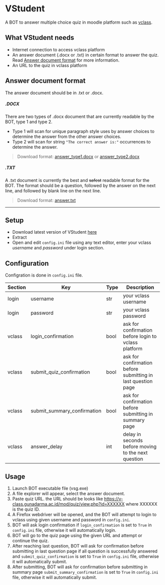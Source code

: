 # VStudent
A BOT to answer multiple choice quiz in moodle platform such as [vclass](https://v-class.gunadarma.ac.id).

## What VStudent needs
* Internet connection to access vclass platform
* An answer document (.docx or .txt) in certain format to answer the quiz. Read [Answer document format](#answer-document-format) for more information.
* An URL to the quiz in vclass platform

## Answer document format
The answer document should be in .txt or .docx.
##### .DOCX
There are two types of .docx document that are currently readable by the BOT, type 1 and type 2.
* Type 1 will scan for unique paragraph style uses by answer choices to determine the answer from the other answer choices.
* Type 2 will scan for string `"The correct answer is:"` occurrences to determine the answer.

> Download format: [answer_type1.docx](https://docs.google.com/document/d/1-GwvMs6aSkNMY6Z2COR7HGlMhGBZqU2j/edit?usp=sharing&ouid=106238154602768730311&rtpof=true&sd=true) or [answer_type2.docx](https://docs.google.com/document/d/120Jpxo3lEEIkZEN2SIiSlxXh1xxdYgnb/edit?usp=sharing&ouid=106238154602768730311&rtpof=true&sd=true)

##### .TXT
A .txt document is currently the best and ~~safest~~ readable format for the BOT. The format should be a question, followed by the answer on the next line, and followed by blank line on the next line.
> Download format: [answer.txt](https://drive.google.com/file/d/1mC8Qsa6CcodoxLC1RIfUmcUC2B7HLEN8/view?usp=sharing)

---
## Setup
* Download latest version of VStudent [here](https://github.com/SonicZedt/VStudent/releases)
* Extract
* Open and edit `config.ini` file using any text editor, enter your vclass _username_ and _password_ under login section.

## Configuration
Configration is done in `config.ini` file.

| Section | Key | Type | Description  |
| ------- | --- | ---- | ------ |
| login   | username | str | your vclass username |
| login   | password | str | your vclass password |
| vclass  | login_confirmation | bool | ask for confirmation before login to vclass platform |
| vclass  | submit_quiz_confirmation | bool | ask for confirmation before submitting in last question page |
| vclass  | submit_summary_confirmation | bool | ask for confirmation before submitting in summary page |
| vclass  | answer_delay | int | delay in seconds before moving to the next question |

## Usage
1. Launch BOT executable file (vsg.exe)
2. A file explorer will appear, select the answer document.
3. Paste quiz URL. the URL should be looks like https://v-class.gunadarma.ac.id/mod/quiz/view.php?id=XXXXXX where XXXXXX is the quiz ID.
4. A Firefox webdriver will be opened, and the BOT will attempt to login to vclass using given username and password in `config.ini`.
5. BOT will ask login confirmation if `login_confirmation` is set to `True` in `config.ini` file, otherwise it will automatically login.
6. BOT will go to the quiz page using the given URL and attempt or continue the quiz.
7. After reaching last question, BOT will ask for confirmation before submitting in last question page if all question is successfully answered and `submit_quiz_confirmation` is set to `True` in `config.ini` file, otherwise it will automatically submit.
8. After submitting, BOT will ask for confirmation before submitting in summary page `submit_summary_confirmation` is set to `True` in `config.ini` file, otherwise it will automatically submit.